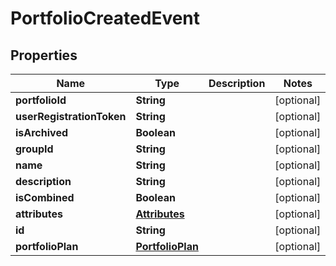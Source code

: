 
# PortfolioCreatedEvent

## Properties
Name | Type | Description | Notes
------------ | ------------- | ------------- | -------------
**portfolioId** | **String** |  |  [optional]
**userRegistrationToken** | **String** |  |  [optional]
**isArchived** | **Boolean** |  |  [optional]
**groupId** | **String** |  |  [optional]
**name** | **String** |  |  [optional]
**description** | **String** |  |  [optional]
**isCombined** | **Boolean** |  |  [optional]
**attributes** | [**Attributes**](Attributes.md) |  |  [optional]
**id** | **String** |  |  [optional]
**portfolioPlan** | [**PortfolioPlan**](PortfolioPlan.md) |  |  [optional]



